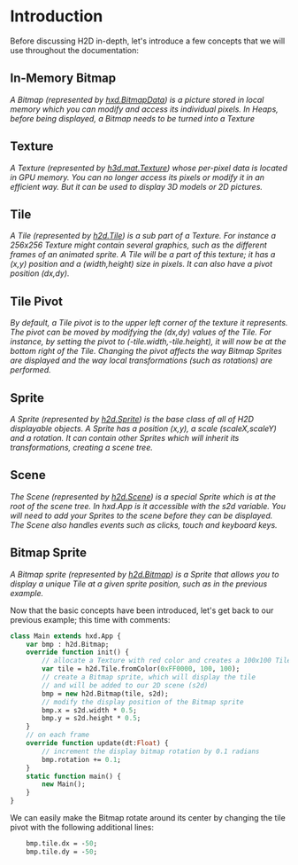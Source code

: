 # Introduction 

Before discussing H2D in-depth, let's introduce a few concepts that we will use throughout the documentation:

## In-Memory Bitmap
_A Bitmap (represented by [hxd.BitmapData](https://github.com/ncannasse/heaps/blob/master/hxd/BitmapData.hx)) is a picture stored in local memory which you can modify and access its individual pixels. In Heaps, before being displayed, a Bitmap needs to be turned into a Texture_  


## Texture
_A Texture (represented by [h3d.mat.Texture](https://github.com/ncannasse/heaps/blob/master/h3d/mat/Texture.hx)) whose per-pixel data is located in GPU memory. You can no longer access its pixels or modify it in an efficient way. But it can be used to display 3D models or 2D pictures._


## Tile
_A Tile (represented by [h2d.Tile](https://github.com/ncannasse/heaps/blob/master/h2d/Tile.hx)) is a sub part of a Texture. For instance a 256x256 Texture might contain several graphics, such as the different frames of an animated sprite. A Tile will be a part of this texture; it has a (x,y) position and a (width,height) size in pixels. It can also have a pivot position (dx,dy)._


## Tile Pivot
_By default, a Tile pivot is to the upper left corner of the texture it represents. The pivot can be moved by modifying the (dx,dy) values of the Tile. For instance, by setting the pivot to (-tile.width,-tile.height), it will now be at the bottom right of the Tile. Changing the pivot affects the way Bitmap Sprites are displayed and the way local transformations (such as rotations) are performed._


## Sprite
_A Sprite (represented by [h2d.Sprite](https://github.com/ncannasse/heaps/blob/master/h2d/Sprite.hx)) is the base class of all of H2D displayable objects. A Sprite has a position (x,y), a scale (scaleX,scaleY) and a rotation. It can contain other Sprites which will inherit its transformations, creating a scene tree._


## Scene
_The Scene (represented by [h2d.Scene](https://github.com/ncannasse/heaps/blob/master/h2d/Scene.hx)) is a special Sprite which is at the root of the scene tree. In hxd.App is it accessible with the s2d variable. You will need to add your Sprites to the scene before they can be displayed. The Scene also handles events such as clicks, touch and keyboard keys._


## Bitmap Sprite
_A Bitmap sprite (represented by [h2d.Bitmap](https://github.com/ncannasse/heaps/blob/master/h2d/Bitmap.hx)) is a Sprite that allows you to display a unique Tile at a given sprite position, such as in the previous example._


Now that the basic concepts have been introduced, let's get back to our previous example; this time with comments:

```haxe
class Main extends hxd.App {
    var bmp : h2d.Bitmap;
    override function init() {
        // allocate a Texture with red color and creates a 100x100 Tile from it
        var tile = h2d.Tile.fromColor(0xFF0000, 100, 100);
        // create a Bitmap sprite, which will display the tile
        // and will be added to our 2D scene (s2d)
        bmp = new h2d.Bitmap(tile, s2d);
        // modify the display position of the Bitmap sprite
        bmp.x = s2d.width * 0.5;
        bmp.y = s2d.height * 0.5;
    }
    // on each frame
    override function update(dt:Float) {
        // increment the display bitmap rotation by 0.1 radians
        bmp.rotation += 0.1;
    }
    static function main() {
        new Main();
    }
}
```

We can easily make the Bitmap rotate around its center by changing the tile pivot with the following additional lines:
	
```haxe
    bmp.tile.dx = -50;
    bmp.tile.dy = -50;
```